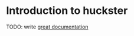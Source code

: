 # Introduction to huckster

TODO: write [great documentation](http://jacobian.org/writing/great-documentation/what-to-write/)
